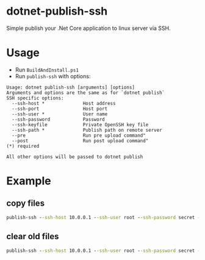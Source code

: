# dotnet-publish-ssh

Simple publish your .Net Core application to linux server via SSH.

# Usage

* Run `BuildAndInstall.ps1`
* Run `publish-ssh` with options:
```
Usage: dotnet publish-ssh [arguments] [options]
Arguments and options are the same as for `dotnet publish`
SSH specific options:
  --ssh-host *              Host address
  --ssh-port                Host port
  --ssh-user *              User name
  --ssh-password            Password
  --ssh-keyfile             Private OpenSSH key file
  --ssh-path *              Publish path on remote server
  --pre                     Run pre upload command"
  --post                    Run post upload command"
(*) required

All other options will be passed to dotnet publish
```

# Example

## copy files
```cmd
publish-ssh --ssh-host 10.0.0.1 --ssh-user root --ssh-password secret --ssh-path /var/www/site`
```

## clear old files
```cmd
publish-ssh --ssh-host 10.0.0.1 --ssh-user root --ssh-password secret --ssh-path /var/www/site --pre "rm -rf /var/www/site/*"
```
